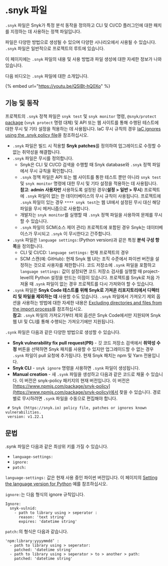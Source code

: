 # .snyk 파일

`.snyk` 파일은 Snyk가 특정 분석 동작을 정의하고 CLI 및 CI/CD 플러그인에 대한 패치를 지정하는 데 사용하는 정책 파일입니다.&#x20;

파일은 다양한 방법으로 생성될 수 있으며 다양한 시나리오에서 사용될 수 있습니다. `.snyk` 파일은 일반적으로 프로젝트의 루트에 있습니다.

이 페이지에는 `.snyk` 파일의 내용 및 사용 방법과 파일 생성에 대한 자세한 정보가 나와 있습니다.

다음 비디오는 `.snyk` 파일에 대한 소개입니다.

{% embed url="https://youtu.be/QSIBt-hQ0Xo" %}

## 기능 및 동작

프로젝트의 `.snyk` 정책 파일은 `snyk test` 및 `snyk monitor` 명령, `@snyk/protect` [package](https://github.com/snyk/cli/tree/master/packages/snyk-protect) (`snyk protect` 명령 대체) 및 API 또는 웹 사이트를 통해 수행된 테스트에 대한 무시 및 기타 설정을 적용하는 데 사용됩니다. IaC 무시 규칙의 경우 [IaC ignores using the .snyk policy file](https://docs.snyk.io/snyk-infrastructure-as-code/snyk-cli-for-infrastructure-as-code/iac-ignores-using-the-.snyk-policy-file)을 참조하십시오.

* `.snyk` 파일은 빌드 시 적용할 **Snyk patches**를 정의하여 업그레이드로 수정할 수 없는 취약성을 해결합니다.
* `.snyk` 파일은 무시를 정의합니다.
  * Snyk은 CLI 및 CI/CD 검색을 수행할 때 Snyk database와 `.snyk` 정책 파일에서 무시 규칙을 확인합니다.
  * `.snyk` 정책 파일은 API 또는 웹 사이트를 통한 테스트 뿐만 아니라 `snyk test` 및 `snyk monitor` 명령에 대한 무시 및 기타 설정을 적용하는 데 사용됩니다. \
    **참고**: **admin 사용자만** 사용하도록 설정된 경우(**설정 > 일반 > 무시**) 프로젝트에 `.snyk` 파일이 없는 한 데이터베이스의 무시 규칙이 사용됩니다. 프로젝트에 `.snyk` 파일이 있는 경우 `**** snyk test`는 웹 UI에서 설정된 무시 대신 해당 파일을 무시 메커니즘으로 사용합니다.
  * 개발자는 `snyk monitor`를 실행할 때 `.snyk` 정책 파일을 사용하여 문제를 무시할 수 있습니다.
  * `.snyk` 파일이 SCM(소스 제어 관리) 프로젝트에 포함된 경우 Snyk는 데이터베이스가 무시되고 `.snyk` 이 무시한다고 간주합니다.
* `.synk` 파일은 `language settings:`(Python version)과 같은 특정 **분석 구성 항목**을 정의합니다.
  * CLI 및 CI/CD: `language settings:` 현재 프로젝트의 경우
  * SCM 스캔(예: GitHub): 현재 Snyk 웹 UI는 조직 수준에서 파이썬 버전을 설정하는 것으로 사용자를 제한합니다. 코드 저장소에 `.synk` 파일을 포함하고 `language settings:` 값이 설정되면 코드 저장소 검사를 실행할 때 project-level의 Python 설정을 만드는 이점이 있습니다. 프로젝트를 Snyk로 처음 가져올 때 .`synk` 파일이 없는 경우 프로젝트를 다시 가져와야 할 수 있습니다.
* `.synk` 파일은 **Snyk Code 테스트를 위해 Snyk로 가져온 리포지토리에서 디렉터리 및 파일을 제외하는 데** 사용할 수도 있습니다. `.snyk` 파일에서 가져오기 제외 옵션을 사용하는 방법에 대한 자세한 내용은 [Excluding directories and files from the import process](https://docs.snyk.io/products/snyk-code/getting-started-with-snyk-code/activating-snyk-code-using-the-web-ui/step-3-importing-repositories-to-snyk-for-the-snyk-code-testing/excluding-directories-and-files-from-the-import-process)를 참조하십시오. \
  **참고**: `.snyk` 파일의 가져오기부터 제외 옵션은 Snyk Code에서만 지원되며 Snyk 웹 UI 및 CLI를 통해 수행되는 가져오기에만 지원됩니다.

`.synk` 파일은 다음과 같은 다양한 방법으로 생성할 수 있습니다.

* **Snyk vulnerability fix pull request(PR)** - 깃 코드 저장소 검색에서 **취약성 수정** 버튼을 선택하면 Snyk 패치를 사용할 수 있지만 업그레이드할 수 없는 경우 `.synk` 파일이 pull 요청에 추가됩니다. 현재 Snyk 패치는 npm 및 Yarn 전용입니다.
* **Snyk CLI** - `snyk ignore` 명령을 사용하면 `.synk` 파일이 생성됩니다.
* **Manual creation** - 새 `.synk` 파일을 생성하고 다음과 같은 코드로 채울 수 있습니다. 이 버전은 snyk-policy 패키지의 현재 버전입니다. 이 버전은 [https://www.npmjs.com/package/snyk-policy](https://www.npmjs.com/package/snyk-policy)에서 찾을 수 있습니다. 경로별로 무시하려면 `.synk` 파일을 수동으로 편집해야 합니다.

```
 # Snyk (https://snyk.io) policy file, patches or ignores known vulnerabilities.
 version: v1.22.1
```

## 문법

.synk 파일은 다음과 같은 최상위 키를 가질 수 있습니다.

* `language-settings:`
* `ignore:`
* `patch:`

`language-settings:` 값은 현재 사용 중인 파이썬 버전입니다. 이 페이지의 [Setting the language version for Python](.snyk.md#setting-the-language-version-for-python) 예를 참조하십시오.

`ignore:`는 다음 형식의 ignore 규칙입니다.

```
Ignore:
  snyk-vulnid:
    - path to library using > seperator :
      reason: 'text string'
      expires: 'datetime string'
```

`patch:`의 형식은 다음과 같습니다.

```
'npm:library:yyyymmdd’ :
  - path to library using > seperator:
    patched: 'datetime string'
  - path to library using > seperator > to > another > path:
    patched: 'datetime string'
```

